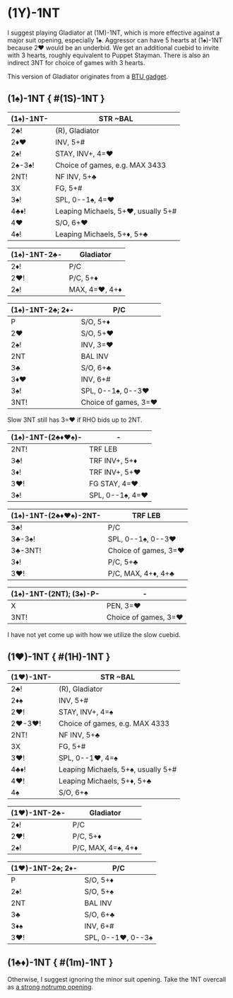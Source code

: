 # (1Y)-1NT

I suggest playing Gladiator at (1M)-1NT, which is more effective against a major
suit opening, especially 1♠.  Aggressor can have 5 hearts at (1♠)-1NT because 2♥
would be an underbid.  We get an additional cuebid to invite with 3 hearts,
roughly equivalent to Puppet Stayman.  There is also an indirect 3NT for choice
of games with 3 hearts.

This version of Gladiator originates from a [BTU gadget][gadget].

[gadget]: https://www.ptt.cc/man/BridgeClub/D6D1/D49B/&#x4D;.983965409.A.html

## (1♠)-1NT { #(1S)-1NT }

| (1♠)-1NT- | STR ~BAL |
|-----------|----------|
| 2♣!       | (R), Gladiator
| 2♦♥       | INV, 5+#
| 2♠!       | STAY, INV+, 4=♥
| 2♠-3♠!    | Choice of games, e.g. MAX 3433
| 2NT!      | NF INV, 5+♣
| 3X        | FG, 5+#
| 3♠!       | SPL, 0--1♠, 4=♥
| 4♣♦!      | Leaping Michaels, 5+♥, usually 5+#
| 4♥        | S/O, 6+♥
| 4♠!       | Leaping Michaels, 5+♦, 5+♣

| (1♠)-1NT-2♣- | Gladiator |
|--------------|-----------|
| 2♦!          | P/C
| 2♥!          | P/C, 5+♦
| 2♠!          | MAX, 4=♥, 4+♦

| (1♠)-1NT-2♣; 2♦- | P/C |
|------------------|-----|
| P                | S/O, 5+♦
| 2♥               | S/O, 5+♥
| 2♠!              | INV, 3=♥
| 2NT              | BAL INV
| 3♣               | S/O, 6+♣
| 3♦♥              | INV, 6+#
| 3♠!              | SPL, 0--1♠, 0--3♥
| 3NT!             | Choice of games, 3=♥

Slow 3NT still has 3=♥ if RHO bids up to 2NT.

| (1♠)-1NT-(2♣♦♥♠)- | - |
|-------------------|---|
| 2NT!              | TRF LEB
| 3♣!               | TRF INV+, 5+♦
| 3♦!               | TRF INV+, 5+♥
| 3♥!               | FG STAY, 4=♥
| 3♠!               | SPL, 0--1♠, 4=♥

| (1♠)-1NT-(2♣♦♥♠)-2NT- | TRF LEB |
|-----------------------|---------|
| 3♣!                   | P/C
| 3♣-3♠!                | SPL, 0--1♠, 0--3♥
| 3♣-3NT!               | Choice of games, 3=♥
| 3♦!                   | P/C, 5+♣
| 3♥!                   | P/C, MAX, 4+♦, 4+♣

| (1♠)-1NT-(2NT); (3♠)-P- | - |
|-------------------------|---|
| X                       | PEN, 3=♥
| 3NT!                    | Choice of games, 3=♥

I have not yet come up with how we utilize the slow cuebid.

## (1♥)-1NT { #(1H)-1NT }

| (1♥)-1NT- | STR ~BAL |
|-----------|----------|
| 2♣!       | (R), Gladiator
| 2♦♠       | INV, 5+#
| 2♥!       | STAY, INV+, 4=♠
| 2♥-3♥!    | Choice of games, e.g. MAX 4333
| 2NT!      | NF INV, 5+♣
| 3X        | FG, 5+#
| 3♥!       | SPL, 0--1♥, 4=♠
| 4♣♦!      | Leaping Michaels, 5+♠, usually 5+#
| 4♥!       | Leaping Michaels, 5+♦, 5+♣
| 4♠        | S/O, 6+♠

| (1♥)-1NT-2♣- | Gladiator |
|--------------|-----------|
| 2♦!          | P/C
| 2♥!          | P/C, 5+♦
| 2♠!          | P/C, MAX, 4=♠, 4+♦

| (1♥)-1NT-2♣; 2♦- | P/C |
|------------------|-----|
| P                | S/O, 5+♦
| 2♠!              | S/O, 5+♠
| 2NT              | BAL INV
| 3♣               | S/O, 6+♣
| 3♦♠              | INV, 6+#
| 3♥!              | SPL, 0--1♥, 0--3♠

## (1♣♦)-1NT { #(1m)-1NT }

Otherwise, I suggest ignoring the minor suit opening.  Take the 1NT overcall as
[a strong notrump opening](../../1NT-BTU.md).